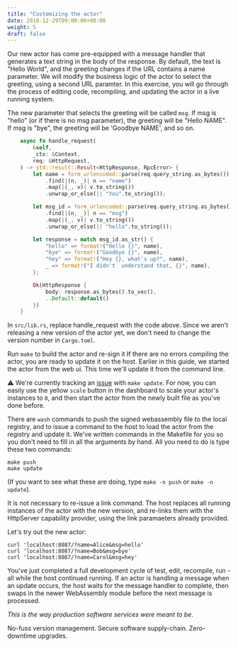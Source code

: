 ```yaml
---
title: "Customizing the actor"
date: 2018-12-29T09:00:00+00:00
weight: 5
draft: false
---
```


Our new actor has come pre-equipped with a message handler that generates a text string in the body of the response. By default, the text is "Hello World", and the greeting changes if the URL contains a name parameter. We will modify the business logic of the actor to select the greeting, using a second URL paramter. In this exercise, you will go through the process of editing code, recompiling, and updating the actor in a live running system.

The new parameter that selects the greeting will be called `msg`. If msg is "hello" (or if there is no msg parameter), the greeting will be "Hello NAME". If msg is "bye", the greeting will be 'Goodbye NAME', and so on.  

```rust
    async fn handle_request(
        &self,
        _ctx: &Context,
        req: &HttpRequest,
    ) -> std::result::Result<HttpResponse, RpcError> {
        let name = form_urlencoded::parse(req.query_string.as_bytes())
            .find(|(n, _)| n == "name")
            .map(|(_, v)| v.to_string())
            .unwrap_or_else(|| "You".to_string());

        let msg_id = form_urlencoded::parse(req.query_string.as_bytes())
            .find(|(n, _)| n == "msg")
            .map(|(_, v)| v.to_string())
            .unwrap_or_else(|| "hello".to_string());

        let response = match msg_id.as_str() {
            "hello" => format!("Hello {}", name),
            "bye" => format!("Goodbye {}", name),
            "hey" => format!("Hey {}, what's up?", name),
            _ => format!("I didn't  understand that, {}", name),
        };

        Ok(HttpResponse {
            body: response.as_bytes().to_vec(),
            ..Default::default()
        })
    }
```

In `src/lib.rs`, replace handle_request with the code above. Since we aren't releasing a new version of the actor yet, we don't need to change the version number in `Cargo.toml`.

Run `make` to build the actor and re-sign it  If there are no errors compiling the actor, you are ready to update it on the host. Earlier in this guide, we started the actor from the web ui. This time we'll update it from the command line.

⚠️ We're currently tracking an [issue](https://github.com/wasmCloud/project-templates/issues/17) with `make update`. For now, you can easily use the yellow `scale` button in the dashboard to scale your actor's instances to `0`, and then start the actor from the newly built file as you've done before.

There are `wash` commands to push the signed webassembly file to the local registry, and to issue a command to the host to load the actor from the registry and update it. We've written commands in the Makefile for you so you don't need to fill in all the arguments by hand. All you need to do is type these two commands:

```
make push
make update
```

(If you want to see what these are doing, type `make -n push` or `make -n update`).

It is not necessary to re-issue a link command. The host replaces all running instances of the actor with the new version, and re-links them with the HttpServer capability provider, using the link paramaeters already provided.


Let's try out the new actor:

```
curl 'localhost:8087/?name=Alice&msg=hello'
curl 'localhost:8087/?name=Bob&msg=bye'
curl 'localhost:8087/?name=Carol&msg=hey'
```

You've just completed a full development cycle of test, edit, recompile, run - all while the host continued running. If an actor is handling a message when an update occurs, the host waits for the message handler to complete, then swaps in the newer WebAssembly module before the next message is processed. 

_This is the way production software services were meant to be_. 

No-fuss version management. Secure software supply-chain.
Zero-downtime upgrades.
